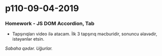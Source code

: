 # p110-09-04-2019

### Homework - JS DOM Accordion, Tab
- Tapşırıqları video ilə atacam. İlk 3 tapşırıq məcburidir, sonuncu əlavədir, istəyənlər etsin.

*Sabaha qədər. Uğurlar.*
